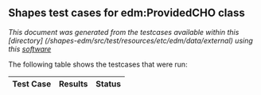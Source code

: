 
## Shapes test cases for edm:ProvidedCHO class
_This document was generated from the testcases available within this [directory] (/shapes-edm/src/test/resources/etc/edm/data/external) using this [software](/shapes-doc)_

The following table shows the testcases that were run:

| Test Case | Results | Status |
| :--- | ---: | :--: |
